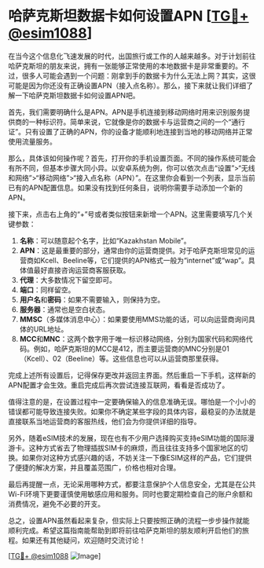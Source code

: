 # 哈萨克斯坦数据卡如何设置APN [[TG💪+ @esim1088](https://t.me/s/esim1088)]

在当今这个信息化飞速发展的时代，出国旅行或工作的人越来越多。对于计划前往哈萨克斯坦的朋友来说，拥有一张能够正常使用的本地数据卡是非常重要的。不过，很多人可能会遇到一个问题：刚拿到手的数据卡为什么无法上网？其实，这很可能是因为你还没有正确设置APN（接入点名称）。那么，接下来就让我们详细了解一下哈萨克斯坦数据卡如何设置APN吧。

首先，我们需要明确什么是APN。APN是手机连接到移动网络时用来识别服务提供商的一种标识符。简单来说，它就像是你的数据卡与运营商之间的一个“通行证”。只有设置了正确的APN，你的设备才能顺利地连接到当地的移动网络并正常使用流量服务。

那么，具体该如何操作呢？首先，打开你的手机设置页面。不同的操作系统可能会有所不同，但基本步骤大同小异。以安卓系统为例，你可以依次点击“设置”>“无线和网络”>“移动网络”>“接入点名称（APN）”。在这里你会看到一个列表，显示当前已有的APN配置信息。如果没有找到任何条目，说明你需要手动添加一个新的APN。

接下来，点击右上角的“+”号或者类似按钮来新增一个APN。这里需要填写几个关键参数：

1. **名称**：可以随意起个名字，比如“Kazakhstan Mobile”。
2. **APN**：这是最重要的部分，通常由你的运营商提供。对于哈萨克斯坦常见的运营商如Kcell、Beeline等，它们提供的APN格式一般为“internet”或“wap”。具体值最好直接咨询运营商客服获取。
3. **代理**：大多数情况下留空即可。
4. **端口**：同样留空。
5. **用户名**和**密码**：如果不需要输入，则保持为空。
6. **服务器**：通常也是空白状态。
7. **MMSC**（多媒体消息中心）：如果要使用MMS功能的话，可以向运营商询问具体的URL地址。
8. **MCC**和**MNC**：这两个数字用于唯一标识移动网络，分别为国家代码和网络代码。例如，哈萨克斯坦的MCC是412，而主要运营商的MNC分别是01（Kcell）、02（Beeline）等。这些信息也可以从运营商那里获得。

完成上述所有设置后，记得保存更改并返回主界面。然后重启一下手机，这样新的APN配置才会生效。重启完成后再次尝试连接互联网，看看是否成功了。

值得注意的是，在设置过程中一定要确保输入的信息准确无误。哪怕是一个小小的错误都可能导致连接失败。如果你不确定某些字段的具体内容，最稳妥的办法就是直接联系当地运营商的客服热线，他们会为你提供详细的指导。

另外，随着eSIM技术的发展，现在也有不少用户选择购买支持eSIM功能的国际漫游卡。这种方式省去了物理插拔SIM卡的麻烦，而且往往支持多个国家地区的切换。如果你对这种方式感兴趣的话，不妨关注一下像ESIM这样的产品，它们提供了便捷的解决方案，并且覆盖范围广，价格也相对合理。

最后再提醒一点，无论采用哪种方式，都要注意保护个人信息安全，尤其是在公共Wi-Fi环境下更要谨慎使用敏感应用和服务。同时也要定期检查自己的账户余额和消费情况，避免不必要的开支。

总之，设置APN虽然看起来复杂，但实际上只要按照正确的流程一步步操作就能顺利完成。希望这篇指南能帮助到即将前往哈萨克斯坦的朋友顺利开启他们的旅程。如果还有其他疑问，欢迎随时交流讨论！

[[TG💪+ @esim1088](https://t.me/s/esim1088) ![Image](https://i.postimg.cc/4NQfJmqS/Snipaste-2025-05-13-00-14-12.png)]